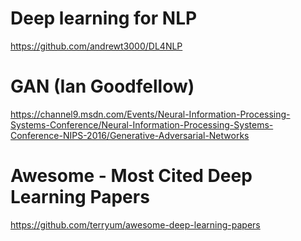 # Deep learning for NLP
https://github.com/andrewt3000/DL4NLP

# GAN (Ian Goodfellow)
https://channel9.msdn.com/Events/Neural-Information-Processing-Systems-Conference/Neural-Information-Processing-Systems-Conference-NIPS-2016/Generative-Adversarial-Networks

# Awesome - Most Cited Deep Learning Papers
https://github.com/terryum/awesome-deep-learning-papers

